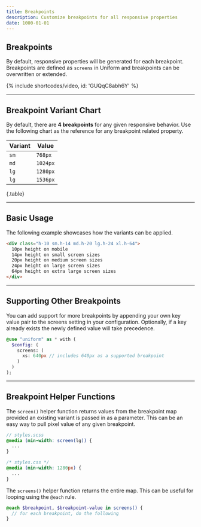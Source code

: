 ```yaml
---
title: Breakpoints
description: Customize breakpoints for all responsive properties
date: 1000-01-01
---
```


## Breakpoints

By default, responsive properties will be generated for each breakpoint. Breakpoints are defined as `screens` in Uniform and breakpoints can be overwritten or extended.

{% include shortcodes/video, id: 'GUQqC8abh6Y' %}

---

## Breakpoint Variant Chart

By default, there are **4 breakpoints** for any given responsive behavior. Use the following chart as the reference for any breakpoint related property.

| Variant | Value |
| - | - |
| `sm` | `768px` |
| `md` | `1024px` |
| `lg` | `1280px` |
| `lg` | `1536px` |

{.table}

---

## Basic Usage

The following example showcases how the variants can be applied.

```html
<div class="h-10 sm.h-14 md.h-20 lg.h-24 xl.h-64">
  10px height on mobile
  14px height on small screen sizes
  20px height on medium screen sizes
  24px height on large screen sizes
  64px height on extra large screen sizes
</div>
```


---

## Supporting Other Breakpoints

You can add support for more breakpoints by appending your own key value pair to the screens setting in your configuration. Optionally, if a key already exists the newly defined value will take precedence.

```scss
@use "uniform" as * with (
  $config: (
    screens: (
      xs: 640px // includes 640px as a supported breakpoint
    )
  )
);
```

---

## Breakpoint Helper Functions

The `screen()` helper function returns values from the breakpoint map provided an existing variant is passed in as a parameter. This can be an easy way to pull pixel value of any given breakpoint.

```scss
// styles.scss
@media (min-width: screen(lg)) {
  ...
}
```

```css
/* styles.css */
@media (min-width: 1280px) {
  ...
}
```

The `screens()` helper function returns the entire map. This can be useful for looping using the `@each` rule.

```scss
@each $breakpoint, $breakpoint-value in screens() {
  // for each breakpoint, do the following
}
```